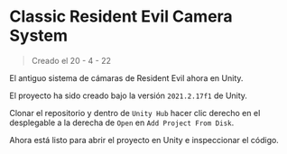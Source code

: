 # Classic Resident Evil Camera System

> Creado el 20 - 4 - 22

El antiguo sistema de cámaras de Resident Evil ahora en Unity.

El proyecto ha sido creado bajo la versión `2021.2.17f1` de Unity.

Clonar el repositorio y dentro de `Unity Hub` hacer clic derecho en el desplegable a la derecha de `Open` en `Add Project From Disk`.

Ahora está listo para abrir el proyecto en Unity e inspeccionar el código.